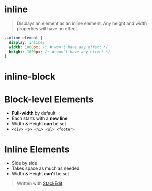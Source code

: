 #  inline

> Displays an element as an inline element. Any height and width properties will have no effect.

```css
.inline-element {
  display: inline;
  width: 1000px; /* ❌ won't have any effect */
  height: 1000px; /* ❌ won't have any effect */
}
```

#  inline-block



# Block-level Elements

* **Full-width** by default
* Each starts with a **new line**
* Width & Height **can** be set
*  ```<div> <p> <h1> <ul> <footer>```


# Inline Elements
* Side by side
* Takes space as much as needed
* Width & Height **can't** be set



> Written with [StackEdit](https://stackedit.io/).
<!--stackedit_data:
eyJoaXN0b3J5IjpbLTY1MTE3NzQxMSwtMjY4NTU4NDM4XX0=
-->